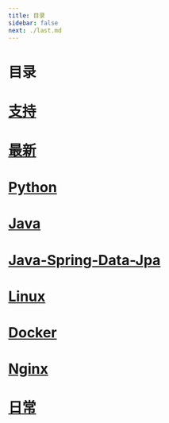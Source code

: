 ```yaml
---
title: 目录
sidebar: false
next: ./last.md
---
```

# 目录
# [支持](../support/)
# [最新](last.md)
# [Python](python/)
# [Java](java/)
# [Java-Spring-Data-Jpa](java-spring-data-jpa/)
# [Linux](linux/)
# [Docker](docker/)
# [Nginx](nginx/)
# [日常](diary/)

